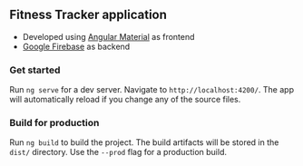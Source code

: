 ## Fitness Tracker application
* Developed using [Angular Material](https://material.angular.io/) as frontend
* [Google Firebase](https://firebase.google.com/) as backend

### Get started

Run `ng serve` for a dev server. Navigate to `http://localhost:4200/`. The app will automatically reload if you change any of the source files.

### Build for production

Run `ng build` to build the project. The build artifacts will be stored in the `dist/` directory. Use the `--prod` flag for a production build.
